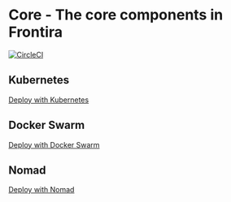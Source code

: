 # Core - The core components in Frontira

[![CircleCI](https://circleci.com/gh/qlik-ea/core.svg?style=shield&circle-token=2750d5c49c0348549db4f4518aa2e85da2822452)](https://circleci.com/gh/qlik-ea/core)

## Kubernetes

[Deploy with Kubernetes](Kubernetes/)

## Docker Swarm

[Deploy with Docker Swarm](Docker-swarm/)

## Nomad

[Deploy with Nomad](Nomad/)
